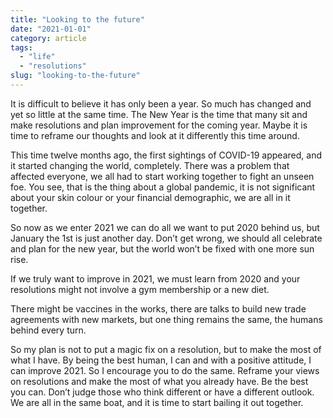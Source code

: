 ```yaml
---
title: "Looking to the future"
date: "2021-01-01"
category: article
tags:
  - "life"
  - "resolutions"
slug: "looking-to-the-future"
---
```


It is difficult to believe it has only been a year. So much has changed and yet so little at the same time. The New Year is the time that many sit and make resolutions and plan improvement for the coming year. Maybe it is time to reframe our thoughts and look at it differently this time around.

This time twelve months ago, the first sightings of COVID-19 appeared, and it started changing the world, completely. There was a problem that affected everyone, we all had to start working together to fight an unseen foe. You see, that is the thing about a global pandemic, it is not significant about your skin colour or your financial demographic, we are all in it together.

So now as we enter 2021 we can do all we want to put 2020 behind us, but January the 1st is just another day. Don’t get wrong, we should all celebrate and plan for the new year, but the world won’t be fixed with one more sun rise.

If we truly want to improve in 2021, we must learn from 2020 and your resolutions might not involve a gym membership or a new diet.

There might be vaccines in the works, there are talks to build new trade agreements with new markets, but one thing remains the same, the humans behind every turn.

So my plan is not to put a magic fix on a resolution, but to make the most of what I have. By being the best human, I can and with a positive attitude, I can improve 2021. So I encourage you to do the same. Reframe your views on resolutions and make the most of what you already have. Be the best you can. Don’t judge those who think different or have a different outlook. We are all in the same boat, and it is time to start bailing it out together.
